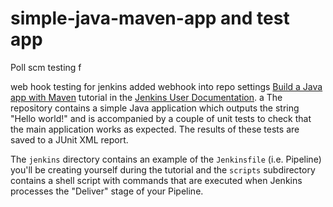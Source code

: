 # simple-java-maven-app and test app
Poll scm testing f

web hook testing for jenkins added webhook into repo settings
[Build a Java app with Maven](https://jenkins.io/doc/tutorials/build-a-java-app-with-maven/)
tutorial in the [Jenkins User Documentation](https://jenkins.io/doc/).
a
The repository contains a simple Java application which outputs the string
"Hello world!" and is accompanied by a couple of unit tests to check that the
main application works as expected. The results of these tests are saved to a
JUnit XML report.

The `jenkins` directory contains an example of the `Jenkinsfile` (i.e. Pipeline)
you'll be creating yourself during the tutorial and the `scripts` subdirectory
contains a shell script with commands that are executed when Jenkins processes
the "Deliver" stage of your Pipeline.
